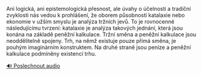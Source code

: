 
Ani logická, ani epistemologická přesnost, ale úvahy o účelnosti a tradiční zvyklosti nás vedou k prohlášení, že oborem působnosti katalaxie nebo ekonomie v užším smyslu je analýza tržních jevů. To je rovnocenné následujícímu tvrzení: katalaxie je analýza takových jednání, která jsou konána na základě peněžní kalkulace. Tržní směna a peněžní kalkulace jsou neoddělitelně spojeny. Trh, na němž existuje pouze přímá směna, je pouhým imaginárním konstruktem. Na druhé straně jsou peníze a peněžní kalkulace podmíněny existencí trhu.

[🔊 Poslechnout audio](/data/7-paragraphs/audio/chapter_47/para_008-Ani-logick-ani-epistemologick-pesnost-ale-va.mp3)
